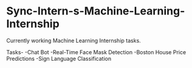# Sync-Intern-s-Machine-Learning-Internship
Currently working Machine Learning Internship tasks.

Tasks-
-Chat Bot
-Real-Time Face Mask Detection
-Boston House Price Predictions
-Sign Language Classification      

